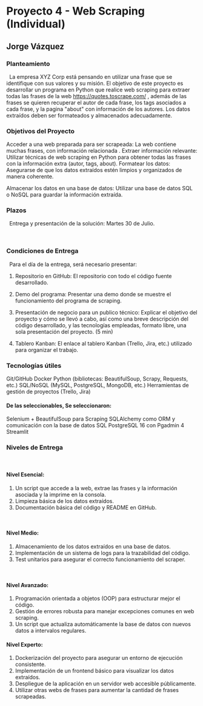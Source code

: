 # Proyecto 4 - Web Scraping (Individual)

## Jorge Vázquez


### Planteamiento
 
La empresa XYZ Corp está pensando en utilizar una frase que se identifique con sus
valores y su misión. El objetivo de este proyecto es desarrollar un programa en Python que
realice web scraping para extraer todas las frases de la web https://quotes.toscrape.com/  ,
además de las frases se quieren recuperar el autor de cada frase, los tags asociados a
cada frase, y la pagina "about" con información de los autores. Los datos extraídos deben
ser formateados y almacenados adecuadamente.


### Objetivos del Proyecto

Acceder a una web preparada para ser scrapeada: La web contiene muchas frases,
con información relacionada .
Extraer información relevante: Utilizar técnicas de web scraping en Python para
obtener todas las frases con la información extra (autor, tags, about).
Formatear los datos: Asegurarse de que los datos extraídos estén limpios y
organizados de manera coherente.

Almacenar los datos en una base de datos: Utilizar una base de datos SQL o
NoSQL para guardar la información extraída.


### Plazos
 
Entrega y presentación de la solución: Martes 30 de Julio.

 
### Condiciones de Entrega

 
Para el día de la entrega, será necesario presentar:

1. Repositorio en GitHub: El repositorio con todo el código fuente desarrollado.

2. Demo del programa: Presentar una demo donde se muestre el funcionamiento del
programa de scraping.

3. Presentación de negocio para un publico técnico: Explicar el objetivo del proyecto y
cómo se llevó a cabo, así como una breve descripción del código desarrollado, y las
tecnologías empleadas, formato libre, una sola presentación del proyecto. (5 min)

4. Tablero Kanban: El enlace al tablero Kanban (Trello, Jira, etc.) utilizado para organizar
el trabajo.
  

### Tecnologías útiles

Git/GitHub
Docker
Python (bibliotecas: BeautifulSoup, Scrapy, Requests, etc.)
SQL/NoSQL (MySQL, PostgreSQL, MongoDB, etc.)
Herramientas de gestión de proyectos (Trello, Jira)


#### De las seleccionables, Se seleccionaron:

Selenium + BeautifulSoup para Scraping
SQLAlchemy como ORM y comunicación con la base de datos SQL
PostgreSQL 16 con Pgadmin 4
Streamlit



### Niveles de Entrega
 

#### Nivel Esencial:

1. Un script que accede a la web, extrae las frases y la información asociada y la imprime en la consola.
2. Limpieza básica de los datos extraídos.
3. Documentación básica del código y README en GitHub.

 

#### Nivel Medio:

1. Almacenamiento de los datos extraídos en una base de datos.
2. Implementación de un sistema de logs para la trazabilidad del código.
3. Test unitarios para asegurar el correcto funcionamiento del scraper.

 

#### Nivel Avanzado:

1. Programación orientada a objetos (OOP) para estructurar mejor el código.
2. Gestión de errores robusta para manejar excepciones comunes en web scraping.
3. Un script que actualiza automáticamente la base de datos con nuevos datos a intervalos regulares.



#### Nivel Experto:

1. Dockerización del proyecto para asegurar un entorno de ejecución consistente.
2. Implementación de un frontend básico para visualizar los datos extraídos.
3. Despliegue de la aplicación en un servidor web accesible públicamente.
4. Utilizar otras webs de frases para aumentar la cantidad de frases scrapeadas.

